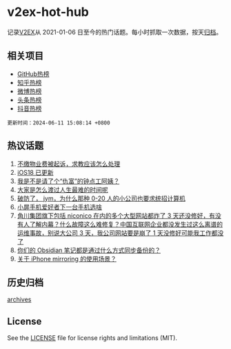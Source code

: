 # v2ex-hot-hub

 记录[V2EX](https://www.v2ex.com/)从 2021-01-06 日至今的热门话题。每小时抓取一次数据，按天[归档](archives)。
 
 ## 相关项目

- [GitHub热榜](https://github.com/lonnyzhang423/github-hot-hub)
- [知乎热榜](https://github.com/lonnyzhang423/zhihu-hot-hub)
- [微博热榜](https://github.com/lonnyzhang423/weibo-hot-hub)
- [头条热榜](https://github.com/lonnyzhang423/toutiao-hot-hub)
- [抖音热榜](https://github.com/lonnyzhang423/douyin-hot-hub)


 `更新时间：2024-06-11 15:08:14 +0800`

## 热议话题

1. [不缴物业费被起诉，求教应该怎么处理](https://www.v2ex.com/t/1048382)
1. [iOS18 已更新](https://www.v2ex.com/t/1048392)
1. [我是不是请了个“仇富”的钟点工阿姨？](https://www.v2ex.com/t/1048293)
1. [大家是怎么渡过人生最难的时间呢](https://www.v2ex.com/t/1048422)
1. [破防了， jym，为什么那种 0-20 人的小公司也要求统招计算机](https://www.v2ex.com/t/1048292)
1. [小屏手机爱好者下一台手机选啥](https://www.v2ex.com/t/1048275)
1. [角川集团旗下包括 niconico 在内的多个大型网站都炸了 3 天还没修好，有没有人了解内幕？什么故障这么难修复？中国互联网企业都没发生过这么离谱的运维事故，别说大公司 3 天，我公司网站要是崩了 1 天没修好可能我工作都没了](https://www.v2ex.com/t/1048368)
1. [你们的 Obsidian 笔记都是通过什么方式同步备份的？](https://www.v2ex.com/t/1048271)
1. [关于 iPhone mirroring 的使用场景？](https://www.v2ex.com/t/1048384)

## 历史归档

[archives](archives)

## License

See the [LICENSE](LICENSE) file for license rights and limitations (MIT).
